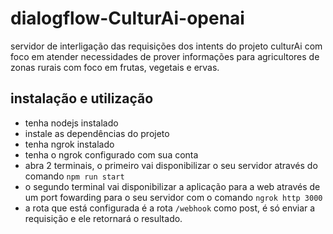 # dialogflow-CulturAi-openai

servidor de interligação das requisições dos intents do projeto culturAi com foco em atender necessidades de prover informações para agricultores de zonas rurais com foco em frutas, vegetais e ervas.

## instalação e utilização

- tenha nodejs instalado
- instale as dependências do projeto
- tenha ngrok instalado
- tenha o ngrok configurado com sua conta
- abra 2 terminais, o primeiro vai disponibilizar o seu servidor através do comando ```npm run start```
- o segundo terminal vai disponibilizar a aplicação para a web através de um port fowarding para o seu servidor com o comando ```ngrok http 3000```
- a rota que está configurada é a rota `/webhook` como post, é só enviar a requisição e ele retornará o resultado.